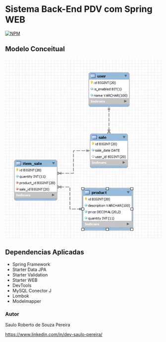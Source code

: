 # Sistema Back-End PDV com Spring WEB
[![NPM](https://img.shields.io/npm/l/react)](https://github.com/devsrpereira/SpringBoot--Web--PDV/blob/main/LICENSE) 

## Modelo Conceitual
![E se fosse SQL](https://github.com/devsrpereira/SpringBoot--Web--PDV/blob/main/imagens/Captura%20de%20Tela%20(29).png)

## Dependencias Aplicadas
- Spring Framework
- Starter Data JPA
- Starter Validation
- Starter WEB
- DevTools
- MySQL Conector J
- Lombok
- Modelmapper

### Autor
Saulo Roberto de Souza Pereira

https://www.linkedin.com/in/dev-saulo-pereira/
